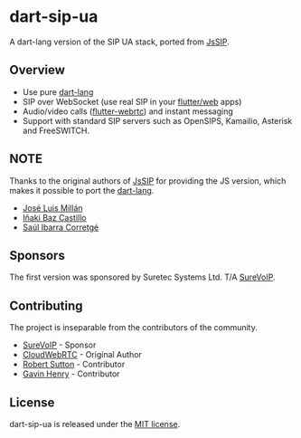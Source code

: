 # dart-sip-ua
A dart-lang version of the SIP UA stack, ported from [JsSIP](https://github.com/versatica/JsSIP).

## Overview
- Use pure [dart-lang](https://dart.dev)
- SIP over WebSocket (use real SIP in your [flutter/web](https://flutter.dev) apps)
- Audio/video calls ([flutter-webrtc](https://github.com/cloudwebrtc/flutter-webrtc)) and instant messaging
- Support with standard SIP servers such as OpenSIPS, Kamailio, Asterisk and FreeSWITCH.

## NOTE
Thanks to the original authors of [JsSIP](https://github.com/versatica/JsSIP) for providing the JS version, which makes it possible to port the [dart-lang](https://dart.dev).
- [José Luis Millán](https://github.com/jmillan)
- [Iñaki Baz Castillo](https://github.com/ibc)
- [Saúl Ibarra Corretgé](https://github.com/saghul)

## Sponsors
The first version was sponsored by Suretec Systems Ltd. T/A [SureVoIP](http://www.surevoip.co.uk).

## Contributing
The project is inseparable from the contributors of the community.
- [SureVoIP](https://github.com/SureVoIP) - Sponsor
- [CloudWebRTC](https://github.com/cloudwebrtc) - Original Author
- [Robert Sutton](https://github.com/rlsutton1) - Contributor
- [Gavin Henry](https://github.com/ghenry) - Contributor

## License
dart-sip-ua is released under the [MIT license](https://github.com/cloudwebrtc/dart-sip-ua/blob/master/LICENSE).
